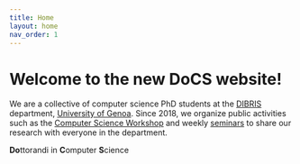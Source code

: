 ```yaml
---
title: Home
layout: home
nav_order: 1
---
```


# Welcome to the new DoCS website!

We are a collective of computer science PhD students at the [DIBRIS][dibris] department, [University of Genoa][unige]. 
Since 2018, we organize public activities such as the [Computer Science Workshop][csw] and weekly [seminars][phdsem] to share our research with everyone in the department.

**Do**ttorandi in **C**omputer **S**cience

[dibris]: https://dibris.unige.it/en
[unige]: https://unige.it/en
[csw]: https://docs-dibris.github.io/docs/csw
[phdsem]: https://docs-dibris.github.io/docs/phd_seminars